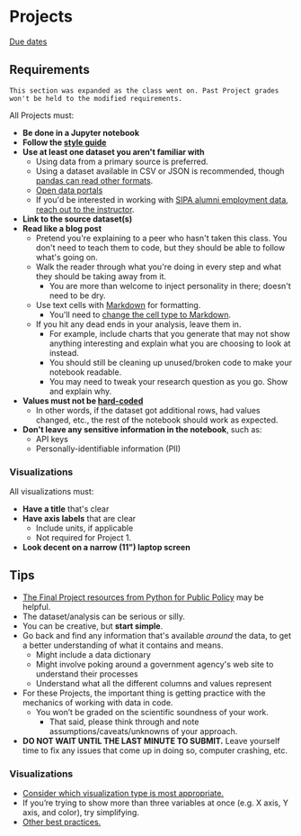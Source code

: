 # Projects

[Due dates](index.md#schedule)

## Requirements

```{warning}
This section was expanded as the class went on. Past Project grades won't be held to the modified requirements.
```

All Projects must:

- **Be done in a Jupyter notebook**
- **Follow the [style guide](https://courseworks2.columbia.edu/courses/203144/files?preview=21151852)**
- **Use at least one dataset you aren't familiar with**
  - Using data from a primary source is preferred.
  - Using a dataset available in CSV or JSON is recommended, though [pandas can read other formats](https://pandas.pydata.org/pandas-docs/stable/user_guide/io.html).
  - [Open data portals](https://python-public-policy.afeld.me/en/columbia/assignments/open_ended.html#open-data-portals)
  - If you'd be interested in working with [SIPA alumni employment data](https://www.sipa.columbia.edu/pathways-careers/employment-statistics), [reach out to the instructor](index.md#instructors).
- **Link to the source dataset(s)**
- **Read like a blog post**
  - Pretend you're explaining to a peer who hasn't taken this class. You don't need to teach them to code, but they should be able to follow what's going on.
  - Walk the reader through what you're doing in every step and what they should be taking away from it.
    - You are more than welcome to inject personality in there; doesn't need to be dry.
  - Use text cells with [Markdown](https://www.markdownguide.org/basic-syntax/) for formatting.
    - You'll need to [change the cell type to Markdown](https://jupyter-notebook.readthedocs.io/en/stable/examples/Notebook/Working%20With%20Markdown%20Cells.html).
  - If you hit any dead ends in your analysis, leave them in.
    - For example, include charts that you generate that may not show anything interesting and explain what you are choosing to look at instead.
    - You should still be cleaning up unused/broken code to make your notebook readable.
    - You may need to tweak your research question as you go. Show and explain why.
- **Values must not be [hard-coded](https://en.wikipedia.org/wiki/Hard_coding)**
  - In other words, if the dataset got additional rows, had values changed, etc., the rest of the notebook should work as expected.
- **Don't leave any sensitive information in the notebook**, such as:
  - API keys
  - Personally-identifiable information (PII)

### Visualizations

All visualizations must:

- **Have a title** that's clear
- **Have axis labels** that are clear
  - Include units, if applicable
  - Not required for Project 1.
- **Look decent on a narrow (11") laptop screen**

## Tips

- [The Final Project resources from Python for Public Policy](https://python-public-policy.afeld.me/en/columbia/final_project/resources.html) may be helpful.
- The dataset/analysis can be serious or silly.
- You can be creative, but **start simple**.
- Go back and find any information that's available _around_ the data, to get a better understanding of what it contains and means.
  - Might include a data dictionary
  - Might involve poking around a government agency's web site to understand their processes
  - Understand what all the different columns and values represent
- For these Projects, the important thing is getting practice with the mechanics of working with data in code.
  - You won’t be graded on the scientific soundness of your work.
    - That said, please think through and note assumptions/caveats/unknowns of your approach.
- **DO NOT WAIT UNTIL THE LAST MINUTE TO SUBMIT.** Leave yourself time to fix any issues that come up in doing so, computer crashing, etc.

### Visualizations

- [Consider which visualization type is most appropriate.](lecture_20.ipynb#what-visualization-should-i-use)
- If you’re trying to show more than three variables at once (e.g. X axis, Y axis, and color), try simplifying.
- [Other best practices.](https://xdgov.github.io/data-design-standards/)
